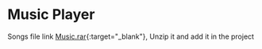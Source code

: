 # Music Player
Songs file link [Music.rar](https://www.mediafire.com/file/hpbsflbfgahzqiz/Music.rar/file){:target="\_blank"}, Unzip it and add it in the project
